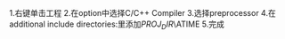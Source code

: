 1.右键单击工程
2.在option中选择C/C++ Compiler
3.选择preprocessor
4.在additional include directories:里添加$PROJ_DIR$\ATIME
5.完成